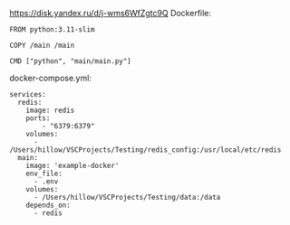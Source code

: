 <https://disk.yandex.ru/d/j-wms6WfZgtc9Q>
Dockerfile:

```
FROM python:3.11-slim

COPY /main /main

CMD ["python", "main/main.py"]
```
docker-compose.yml:
```
services:
  redis:
    image: redis
    ports:
        - "6379:6379"
    volumes:
      - /Users/hillow/VSCProjects/Testing/redis_config:/usr/local/etc/redis
  main:
    image: 'example-docker'
    env_file:
      - .env
    volumes:
      - /Users/hillow/VSCProjects/Testing/data:/data
    depends_on:
      - redis

```
